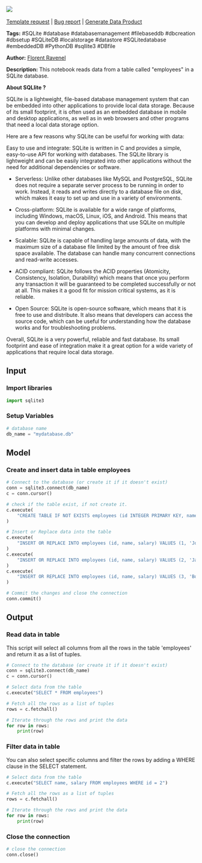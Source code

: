 <a href="https://app.naas.ai/user-redirect/naas/downloader?url=https://raw.githubusercontent.com/jupyter-naas/awesome-notebooks/master/SQLite/SQLite_Read_data_in_Table.ipynb" target="_parent"><img src="https://naasai-public.s3.eu-west-3.amazonaws.com/Open_in_Naas_Lab.svg"/></a><br><br><a href="https://github.com/jupyter-naas/awesome-notebooks/issues/new?assignees=&labels=&template=template-request.md&title=Tool+-+Action+of+the+notebook+">Template request</a> | <a href="https://github.com/jupyter-naas/awesome-notebooks/issues/new?assignees=&labels=bug&template=bug_report.md&title=SQLite+-+Read+data+in+Table:+Error+short+description">Bug report</a> | <a href="https://app.naas.ai/user-redirect/naas/downloader?url=https://raw.githubusercontent.com/jupyter-naas/awesome-notebooks/master/Naas/Naas_Start_data_product.ipynb" target="_parent">Generate Data Product</a>

**Tags:** #SQLite #database #databasemanagement #filebaseddb #dbcreation #dbsetup #SQLiteDB #localstorage #datastore #SQLitedatabase #embeddedDB #PythonDB #sqllite3 #DBfile

**Author:** [Florent Ravenel](https://www.linkedin.com/in/florent-ravenel/)

**Description:** This notebook reads data from a table called "employees" in a SQLite database.

**About SQLlite ?**

SQLite is a lightweight, file-based database management system that can be embedded into other applications to provide local data storage. Because of its small footprint, it is often used as an embedded database in mobile and desktop applications, as well as in web browsers and other programs that need a local data storage option.

Here are a few reasons why SQLite can be useful for working with data:

Easy to use and integrate: SQLite is written in C and provides a simple, easy-to-use API for working with databases. The SQLite library is lightweight and can be easily integrated into other applications without the need for additional dependencies or software.

- Serverless: Unlike other databases like MySQL and PostgreSQL, SQLite does not require a separate server process to be running in order to work. Instead, it reads and writes directly to a database file on disk, which makes it easy to set up and use in a variety of environments.

- Cross-platform: SQLite is available for a wide range of platforms, including Windows, macOS, Linux, iOS, and Android. This means that you can develop and deploy applications that use SQLite on multiple platforms with minimal changes.

- Scalable: SQLite is capable of handling large amounts of data, with the maximum size of a database file limited by the amount of free disk space available. The database can handle many concurrent connections and read-write accesses.

- ACID compliant: SQLite follows the ACID properties (Atomicity, Consistency, Isolation, Durability) which means that once you perform any transaction it will be guaranteed to be completed successfully or not at all. This makes it a good fit for mission critical systems, as it is reliable.

- Open Source: SQLite is open-source software, which means that it is free to use and distribute. It also means that developers can access the source code, which can be useful for understanding how the database works and for troubleshooting problems.

Overall, SQLite is a very powerful, reliable and fast database. Its small footprint and ease of integration make it a great option for a wide variety of applications that require local data storage.

## Input

### Import libraries


```python
import sqlite3
```

### Setup Variables


```python
# database name
db_name = "mydatabase.db"
```

## Model

### Create and insert data in table employees


```python
# Connect to the database (or create it if it doesn't exist)
conn = sqlite3.connect(db_name)
c = conn.cursor()

# check if the table exist, if not create it.
c.execute(
    "CREATE TABLE IF NOT EXISTS employees (id INTEGER PRIMARY KEY, name TEXT, salary REAL)"
)

# Insert or Replace data into the table
c.execute(
    "INSERT OR REPLACE INTO employees (id, name, salary) VALUES (1, 'John Doe', 50000)"
)
c.execute(
    "INSERT OR REPLACE INTO employees (id, name, salary) VALUES (2, 'Jane Smith', 55000)"
)
c.execute(
    "INSERT OR REPLACE INTO employees (id, name, salary) VALUES (3, 'Bob Johnson', 60000)"
)

# Commit the changes and close the connection
conn.commit()
```

## Output

### Read data in table
This script will select all columns from all the rows in the table 'employees' and return it as a list of tuples.


```python
# Connect to the database (or create it if it doesn't exist)
conn = sqlite3.connect(db_name)
c = conn.cursor()

# Select data from the table
c.execute("SELECT * FROM employees")

# Fetch all the rows as a list of tuples
rows = c.fetchall()

# Iterate through the rows and print the data
for row in rows:
    print(row)
```

### Filter data in table
You can also select specific columns and filter the rows by adding a WHERE clause in the SELECT statement.


```python
# Select data from the table
c.execute("SELECT name, salary FROM employees WHERE id = 2")

# Fetch all the rows as a list of tuples
rows = c.fetchall()

# Iterate through the rows and print the data
for row in rows:
    print(row)
```

### Close the connection


```python
# close the connection
conn.close()
```


```python

```
